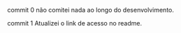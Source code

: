 commit 0
    não comitei nada ao longo do desenvolvimento.

commit 1 
    Atualizei o link de acesso no readme.
